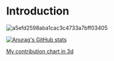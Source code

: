 # Introduction

![a5efd2598aba1cac3c4733a7bff03405](https://user-images.githubusercontent.com/54510090/167056270-81b65100-d85d-4d21-a551-835f1f469cc6.jpg)


[![Anurag's GitHub stats](https://github-readme-stats.vercel.app/api?username=hazhir95)](https://github.com/anuraghazra/github-readme-stats)


[My contribution chart in 3d](https://skyline.github.com/hazhir95/2021)
